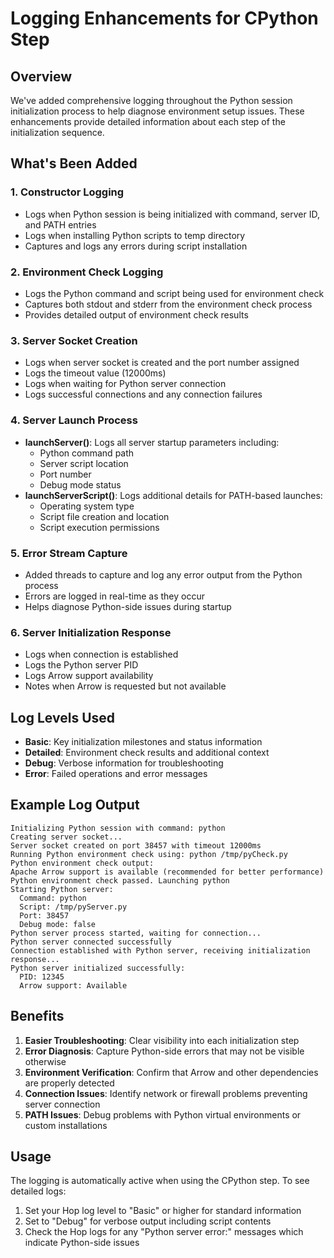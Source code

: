 # Logging Enhancements for CPython Step

## Overview
We've added comprehensive logging throughout the Python session initialization process to help diagnose environment setup issues. These enhancements provide detailed information about each step of the initialization sequence.

## What's Been Added

### 1. Constructor Logging
- Logs when Python session is being initialized with command, server ID, and PATH entries
- Logs when installing Python scripts to temp directory
- Captures and logs any errors during script installation

### 2. Environment Check Logging
- Logs the Python command and script being used for environment check
- Captures both stdout and stderr from the environment check process
- Provides detailed output of environment check results

### 3. Server Socket Creation
- Logs when server socket is created and the port number assigned
- Logs the timeout value (12000ms)
- Logs when waiting for Python server connection
- Logs successful connections and any connection failures

### 4. Server Launch Process
- **launchServer()**: Logs all server startup parameters including:
  - Python command path
  - Server script location
  - Port number
  - Debug mode status
- **launchServerScript()**: Logs additional details for PATH-based launches:
  - Operating system type
  - Script file creation and location
  - Script execution permissions

### 5. Error Stream Capture
- Added threads to capture and log any error output from the Python process
- Errors are logged in real-time as they occur
- Helps diagnose Python-side issues during startup

### 6. Server Initialization Response
- Logs when connection is established
- Logs the Python server PID
- Logs Arrow support availability
- Notes when Arrow is requested but not available

## Log Levels Used

- **Basic**: Key initialization milestones and status information
- **Detailed**: Environment check results and additional context
- **Debug**: Verbose information for troubleshooting
- **Error**: Failed operations and error messages

## Example Log Output

```
Initializing Python session with command: python
Creating server socket...
Server socket created on port 38457 with timeout 12000ms
Running Python environment check using: python /tmp/pyCheck.py
Python environment check output:
Apache Arrow support is available (recommended for better performance)
Python environment check passed. Launching python
Starting Python server:
  Command: python
  Script: /tmp/pyServer.py
  Port: 38457
  Debug mode: false
Python server process started, waiting for connection...
Python server connected successfully
Connection established with Python server, receiving initialization response...
Python server initialized successfully:
  PID: 12345
  Arrow support: Available
```

## Benefits

1. **Easier Troubleshooting**: Clear visibility into each initialization step
2. **Error Diagnosis**: Capture Python-side errors that may not be visible otherwise
3. **Environment Verification**: Confirm that Arrow and other dependencies are properly detected
4. **Connection Issues**: Identify network or firewall problems preventing server connection
5. **PATH Issues**: Debug problems with Python virtual environments or custom installations

## Usage

The logging is automatically active when using the CPython step. To see detailed logs:
1. Set your Hop log level to "Basic" or higher for standard information
2. Set to "Debug" for verbose output including script contents
3. Check the Hop logs for any "Python server error:" messages which indicate Python-side issues